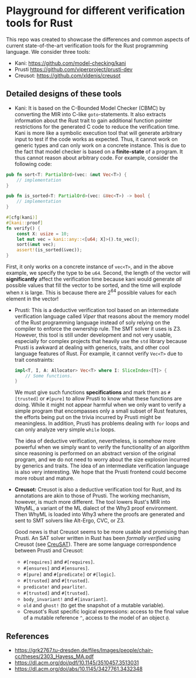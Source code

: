 # Playground for different verification tools for Rust

This repo was created to showcase the differences and common aspects of current state-of-the-art verification tools for the Rust programming language. We consider three tools:

* Kani: <https://github.com/model-checking/kani>
* Prusti <https://github.com/viperproject/prusti-dev>
* Creusot: <https://github.com/xldenis/creusot>

## Detailed designs of these tools

* Kani: It is based on the C-Bounded Model Checker (CBMC) by converting the MIR into C-like `goto`-statements. It also extracts information about the Rust trait to gain additional function pointer restrictions for the generated C code to reduce the verification time. Kani is more like a symbolic execution tool that will generate arbitrary input to test if the code works as expected. Thus, it cannot work on generic types and can only work on a concrete instance. This is due to the fact that model checker is based on a **finite-state** of a program. It thus cannot reason about arbitrary code. For example, consider the following code:

```rust
pub fn sort<T: PartialOrd>(vec: &mut Vec<T>) {
    // implementation
}

pub fn is_sorted<T: PartialOrd>(vec: &Vec<T>) -> bool {
    // implementation
}

#[cfg(kani)]
#[kani::proof]
fn verify() {
    const X: usize = 10;
    let mut vec = kani::any::<[u64; X]>().to_vec();
    sort(&mut vec);
    assert!(is_sorted(&vec));
}
```

First, it only works on a concrete instance of `vec<T>`, and in the above example, we specify the type to be `u64`. Second, the length of the vector will **significantly** affect the verification time because kani would generate *all* possible values that fill the vector to be sorted, and the time will explode when `X` is large. This is because there are $2^{64}$ possible values for each element in the vector!

* Prusti: This is a deductive verification tool based on an intermediate verification language called *Viper* that reasons about the memory model of the Rust programming language instead of soly relying on the compiler to enforce the ownership rule. The SMT solver it uses is Z3. However, this tool is still under development and not very usable, especially for complex projects that heavily use the `std` library because Prusti is awkward at dealing with generics, traits, and other cool language features of Rust. For example, it cannot verify `Vec<T>` due to trait constraints:

  ```rust
  impl<T, I, A: Allocator> Vec<T> where I: SliceIndex<[T]> {
      // Some functions.
  }
  ```

  We must give such functions **specifications** and mark them as `#[trusted]` or `#[pure]` to allow Prusti to know what these functions are doing. While it might not appear harmful when we only want to verify a simple program that encompasses only a small subset of Rust features, the efforts being put on the trivia incurred by Prusti might be meaningless. In addition, Prusti has problems dealing with `for` loops and can only analyze very simple `while` loops.

  The idea of deductive verification, nevertheless, is somehow more powerful when we simply want to verify the functionality of an algorithm since reasoning is performed on an abstract version of the original program, and we do not need to worry about the size explosion incurred by generics and traits. The idea of an intermediate verification language is also very interesting. We hope that the Prusti frontend could become more robust and mature.

* **Creusot:** Creusot is also a deductive verification tool for Rust, and its annotations are akin to those of Prusti. The working mechanism, however, is much more different. The tool lowers Rust's MIR into WhyML, a variant of the ML dialect of the Why3 proof environment. Then WhyML is loaded into Why3 where the proofs are generated and sent to SMT solvers like Alt-Ergo, CVC, or Z3.

  Good news is that Creusot seems to be more usable and promising than Prusti. An SAT solver written in Rust has been *formally verified* using Creusot (see [CreuSAT](https://github.com/sarsko/CreuSAT)). There are some language correspondence between  Prusti and Creusot:

  * `#[requires]` and `#[requires]`.
  * `#[ensures]` and `#[ensures]`.
  * `#[pure]` and `#[predicate]` or `#[logic]`.
  * `#[trusted]` and `#[trusted]`.
  * `predicate!` and `pearlite!`.
  * `#[trusted]` and `#[trusted]`.
  * `body_invariant!` and `#[invariant]`.
  * `old` and `ghost!` (to get the snapshot of a mutable variable).
  * Creusot's Rust specific logical expressions: access to the final value of a mutable reference `^`, access to the model of an object `@`.

## References

* <https://grk2767.tu-dresden.de/files/Images/people/chair-cc/theses/2303_Hayess_MA.pdf>
* <https://dl.acm.org/doi/pdf/10.1145/3510457.3513031>
* <https://dl.acm.org/doi/abs/10.1145/3427761.3432348>

